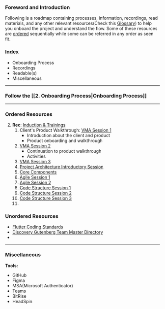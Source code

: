
### Foreword and Introduction
Following is a roadmap containing processes, information, recordings, read materials, and any other relevant resources(Check this [Glossary](#Glossary)) to help you onboard the project and understand the flow. Some of these resources are [ordered](#Ordered%20Resources) sequentially while some can be referred in any order as seen fit.

### Index
- Onboarding Process
- Recordings
- Readable(s)
- Miscellaneous

---
### Follow the [[2. Onboarding Process|Onboarding Process]]

---

### Ordered Resources
2. **Rec**: [Induction & Trainings](https://netorgft6210975.sharepoint.com/sites/TeamGutenberg/Shared%20Documents/Forms/AllItems.aspx?newTargetListUrl=%2Fsites%2FTeamGutenberg%2FShared%20Documents&viewpath=%2Fsites%2FTeamGutenberg%2FShared%20Documents%2FForms%2FAllItems%2Easpx&isAscending=false&id=%2Fsites%2FTeamGutenberg%2FShared%20Documents%2FGeneral%2FRecordings%2FInduction%20%26%20Trainings&sortField=Modified&viewid=67e736ad%2Dd4e4%2D4963%2D92b7%2Dfc8e62f5a90c)
	1. Client's Product Walkthrough: [VMA Session 1](https://netorgft6210975.sharepoint.com/:v:/s/TeamGutenberg/EUXrdfyRL3JBtTjFWBky0P4BV8QG__jYX3ZM9mAOB900Kw?e=1Yycou&nav=eyJyZWZlcnJhbEluZm8iOnsicmVmZXJyYWxBcHAiOiJTdHJlYW1XZWJBcHAiLCJyZWZlcnJhbFZpZXciOiJTaGFyZURpYWxvZyIsInJlZmVycmFsQXBwUGxhdGZvcm0iOiJXZWIiLCJyZWZlcnJhbE1vZGUiOiJ2aWV3In19)
	   - Introduction about the client and product
	   - Product onboarding and walkthrough
	2. [VMA Session 2](https://netorgft6210975.sharepoint.com/:v:/s/TeamGutenberg/EX7Qvsi2YfNHjlw1nCMFIWABuNO9PAq2gHRQR7tldyBcIA?e=Ecatwg&nav=eyJyZWZlcnJhbEluZm8iOnsicmVmZXJyYWxBcHAiOiJTdHJlYW1XZWJBcHAiLCJyZWZlcnJhbFZpZXciOiJTaGFyZURpYWxvZyIsInJlZmVycmFsQXBwUGxhdGZvcm0iOiJXZWIiLCJyZWZlcnJhbE1vZGUiOiJ2aWV3In19)
	   - Continuation to product walkthrough
	   - Activities
	3. [VMA Session 3](https://netorgft6210975.sharepoint.com/:v:/s/TeamGutenberg/EbxwIfGAMaZKphplAIeQmCUB3OZv-RfUydRZVR63JXEMyg?e=jjISgM&nav=eyJyZWZlcnJhbEluZm8iOnsicmVmZXJyYWxBcHAiOiJTdHJlYW1XZWJBcHAiLCJyZWZlcnJhbFZpZXciOiJTaGFyZURpYWxvZyIsInJlZmVycmFsQXBwUGxhdGZvcm0iOiJXZWIiLCJyZWZlcnJhbE1vZGUiOiJ2aWV3In19)
	4. [Project Architecture Introductory Session](https://netorgft6210975.sharepoint.com/:v:/s/TeamGutenberg/EfF3TxHQ4-hCvd7r1pFffBkBHq4coz0GNDZ9s0KFyYGX3Q?e=qLgejo&nav=eyJyZWZlcnJhbEluZm8iOnsicmVmZXJyYWxBcHAiOiJTdHJlYW1XZWJBcHAiLCJyZWZlcnJhbFZpZXciOiJTaGFyZURpYWxvZyIsInJlZmVycmFsQXBwUGxhdGZvcm0iOiJXZWIiLCJyZWZlcnJhbE1vZGUiOiJ2aWV3In19)
	5. [Core Components](https://netorgft6210975.sharepoint.com/:v:/s/TeamGutenberg/EXMkDrA0y9pNhI3HSwMNtiQBYEtGaMZ_Pxplt8lckh5OIA?e=p3TTlP&nav=eyJyZWZlcnJhbEluZm8iOnsicmVmZXJyYWxBcHAiOiJTdHJlYW1XZWJBcHAiLCJyZWZlcnJhbFZpZXciOiJTaGFyZURpYWxvZyIsInJlZmVycmFsQXBwUGxhdGZvcm0iOiJXZWIiLCJyZWZlcnJhbE1vZGUiOiJ2aWV3In19)
	6. [Agile Session 1](https://netorgft6210975.sharepoint.com/:v:/s/TeamGutenberg/ET-x-TpDEF5HjNePjqGxIPMBjrJoOWY4K9plPNTjCzk0mA?e=VoUwcD)
	7. [Agile Session 2](https://netorgft6210975.sharepoint.com/:v:/s/TeamGutenberg/Ebmz--K1JIlOvbBbdD071-cB-jPbzG_XG12Mjj9KFtWIVA?e=BmctnY)
	8. [Code Structure Session 1](https://netorgft6210975.sharepoint.com/:v:/s/TeamGutenberg/EV6c3RoQeERDi5CyoBnmZtsBCMNMIClAutDoe2MIm7IdgQ?e=1akH5t)
	9. [Code Structure Session 2](https://netorgft6210975.sharepoint.com/:v:/s/TeamGutenberg/EWfuNtms3PhNotq1KA66dPMB2dOhCDHgtl6jGyFjXG7qNw?e=ZctX72)
	10. [Code Structure Session 3](https://netorgft6210975.sharepoint.com/:v:/s/TeamGutenberg/ETVN30wKCaRHh_3Ug6drg8cBJGnu8a2VNz3pExwINvkjnQ?e=GDctz6)
	11. 


### Unordered Resources
- [Flutter Coding Standards](https://netorgft6210975-my.sharepoint.com/:w:/r/personal/sreeni_vasireddy_exazeit_com/_layouts/15/doc2.aspx?sourcedoc=%7B23B6F9C0-85E3-40C9-9815-30ED0DEEE41B%7D&file=Flutter%20Coding%20Standards.docx&action=edit&mobileredirect=true&DefaultItemOpen=1&wdOrigin=TEAMS-WEB.teams.search&clickparams=eyJBcHBOYW1lIjoiVGVhbXMtRGVza3RvcCIsIkFwcFZlcnNpb24iOiIyNy8yMzA3MDMwNzM0NiIsIkhhc0ZlZGVyYXRlZFVzZXIiOmZhbHNlfQ%3D%3D)
- [Discovery Gutenberg Team Master Directory](https://netorgft6210975.sharepoint.com/sites/TeamGutenberg/Shared%20Documents/Forms/AllItems.aspx?newTargetListUrl=%2Fsites%2FTeamGutenberg%2FShared%20Documents&viewpath=%2Fsites%2FTeamGutenberg%2FShared%20Documents%2FForms%2FAllItems%2Easpx&id=%2Fsites%2FTeamGutenberg%2FShared%20Documents%2FGeneral&sortField=Modified&isAscending=false&viewid=67e736ad%2Dd4e4%2D4963%2D92b7%2Dfc8e62f5a90c)
- 

---
### Miscellaneous
**Tools:** 
- GitHub
- Figma
- MSA(Microsoft Authenticator)
- Teams
- BitRise
- HeadSpin